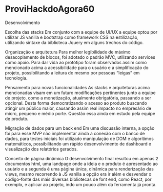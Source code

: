 # ProviHackdoAgora60

Desenvolvimento

Escolha das stacks
Em conjunto com a equipe de UI/UX a equipe optou por utilizar JS vanilla e bootstrap como framework CSS na estilização, utilizando sintaxe da biblioteca Jquery em alguns trechos do código.

Organização e arquitetura
Para melhor legibilidade de máximo desacoplamento de blocos, foi adotado o padrão MVC, utilizando services como apoio. Para dar vida ao protótipo foram observados assim como mencionado acima a acessibilidade para o usuário e a simplificação do projeto, possibilitando a leitura do mesmo por pessoas “leigas” em tecnologia.

Pensamento para novas funcionalidades
As stacks e arquiteturas acima mencionadas visam em um futuro modificações pertinentes junto a equipe de projeto, como a monetização, atualmente obrigatória, passando a ser opcional. Desta forma democratizando o acesso ao produto buscando atingir um público maior, causando assim real impacto no empresário de micro, pequeno e médio porte. Questão essa ainda em estudo pela equipe de produto.

Migração de dados para um back end
Em uma discussão interna, a opção foi para esse MVP não implementar ainda a conexão com o banco de dados, para testes iniciais foi utilizado manipulação de DOM e algorítimos matemáticos, possibilitando um rápido desenvolvimento de dashboard e visualização dos relatórios gerados.

Conceito de página dinâmica
O desenvolvimento final resultou em apenas 2 documentos html, uma landpage onde a ideia e o produto é apresentado ao usuário e a segunda é uma página única, dinâmica para renderização das views, mesmo recorrendo à JS vanilla a opção era ir além e desvendar o código-fonte das mais diversas bibliotecas de font end, como React, por exemplo, e aplicar ao projeto, indo um pouco além da ferramenta já pronta.
